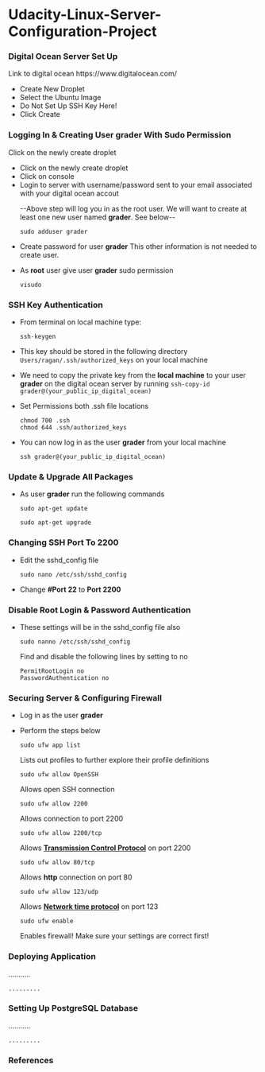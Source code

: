 # Udacity-Linux-Server-Configuration-Project

<h3>Digital Ocean Server Set Up</h3>
<p>Link to digital ocean https://www.digitalocean.com/</p>
<ul>
<li>Create New Droplet</li>
<li>Select the Ubuntu Image</li>
<li>Do Not Set Up SSH Key Here!</li>
<li>Click Create</li>
</ul>


<h3>Logging In & Creating User grader With Sudo Permission</h3>
<p>Click on the newly create droplet</p>
<ul>
<li>Click on the newly create droplet</li>
<li>Click on console</li>
<li>Login to server with username/password sent to your email associated with your digital ocean accout</li>
<p>--Above step will log you in as the root user. We will want to create at least one new user named <b>grader</b>. See below--
<pre>
<code>sudo adduser grader</code>
</pre>
</ul>
<ul>
<li><p>Create password for user <b>grader</b> This other information is not needed to create user.</p></li>
<li><p>As <b>root</b> user give user <b>grader</b> sudo permission </li>
<pre>
<code>visudo</code>
</pre>
</ul>


<h3>SSH Key Authentication</h3>
<ul>
<li><p>From terminal on local machine type:</p></li>
<pre>
<code>ssh-keygen</code>
</pre>
</ul>
<ul>
<li><p>This key should be stored in the following directory <code>Users/ragan/.ssh/authorized_keys</code> on your local machine</p></li>
<li><p>We need to copy the private key from the <b>local machine</b> to your user <b>grader</b> on the digital ocean server by running <code>ssh-copy-id grader@(your_public_ip_digital_ocean)</code></p></li>
<li><p>Set Permissions both .ssh file locations</p></li>
<pre>
<code>chmod 700 .ssh</code>
<code>chmod 644 .ssh/authorized_keys</code>
</pre>
<li><p>You can now log in as the user <b>grader</b> from your local machine</p></li>
<pre>
<code>ssh grader@(your_public_ip_digital_ocean)</code>
</pre>
</ul>



<h3>Update & Upgrade All Packages</h3>
<ul>
<li><p>As user <b>grader</b> run the following commands</p></li>

<p><code>sudo apt-get update</code></p>

<p><code>sudo apt-get upgrade</code></p>
</ul>


<h3>Changing SSH Port To 2200</h3>
<ul>
<li><p>Edit the sshd_config file</p></li>
<pre>
<code>sudo nano /etc/ssh/sshd_config</code>
</pre>
<li><p>Change <b>#Port 22</b> to <b>Port 2200</b></p></li>
</ul>

<h3>Disable Root Login & Password Authentication</h3>
<ul>
<li><p>These settings will be in the sshd_config file also<p></li>
<code>sudo nanno /etc/ssh/sshd_config</code>
<p>Find and disable the following lines by setting to no</p>
<pre>
<code>PermitRootLogin no</code>
<code>PasswordAuthentication no</code>
</pre>
</ul>

<h3>Securing Server & Configuring Firewall</h3>
<ul>
<li><p>Log in as the user <b>grader</b></p></li>
<li><p>Perform the steps below</p></li>
<code>sudo ufw app list</code><p> Lists out profiles to further explore their profile definitions</p>
<code>sudo ufw allow OpenSSH</code><p> Allows open SSH connection</p>
<code>sudo ufw allow 2200</code><p> Allows connection to port 2200</p>
<code>sudo ufw allow 2200/tcp</code><p> Allows <a href="https://stackoverflow.com/questions/8156254/tcp-vs-udp-what-is-a-tcp-connection"><b>Transmission Control Protocol</b></a> on port 2200</p>
<code>sudo ufw allow 80/tcp</code><p> Allows <b>http</b> connection on port 80</p>
<code>sudo ufw allow 123/udp</code><p> Allows <a href="https://www.auditmypc.com/udp-port-123.asp"><b>Network time protocol</b></a> on port 123</p>
<code>sudo ufw enable</code><p> Enables firewall! Make sure your settings are correct first!</p>
</ul>


<h3>Deploying Application</h3>
<p>........... </p>
<pre>
<code>.........</code>
</pre>


<h3>Setting Up PostgreSQL Database</h3>
<p>........... </p>
<pre>
<code>.........</code>
</pre>


<h3>References</h3>
